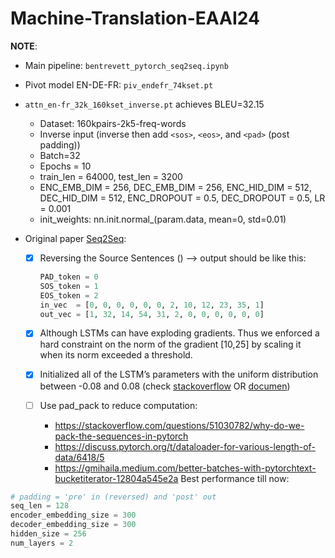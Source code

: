 # Machine-Translation-EAAI24

**NOTE**:
* Main pipeline: `bentrevett_pytorch_seq2seq.ipynb`
* Pivot model EN-DE-FR: `piv_endefr_74kset.pt`
* `attn_en-fr_32k_160kset_inverse.pt` achieves BLEU=32.15
    * Dataset: 160kpairs-2k5-freq-words
    * Inverse input (inverse then add `<sos>`, `<eos>`, and `<pad>` (post padding))
    * Batch=32
    * Epochs = 10
    * train_len = 64000, test_len = 3200
    * ENC_EMB_DIM = 256, DEC_EMB_DIM = 256, ENC_HID_DIM = 512, DEC_HID_DIM = 512, ENC_DROPOUT = 0.5, DEC_DROPOUT = 0.5, LR = 0.001
    * init_weights: nn.init.normal_(param.data, mean=0, std=0.01)


* Original paper [Seq2Seq](https://arxiv.org/pdf/1409.3215.pdf):
    <!-- * [ ] Use 4 layers of LSTM -->
    * [X] Reversing the Source Sentences () --> output should be like this:
        ```python
        PAD_token = 0
        SOS_token = 1
        EOS_token = 2
        in_vec  = [0, 0, 0, 0, 0, 0, 2, 10, 12, 23, 35, 1]
        out_vec = [1, 32, 14, 54, 31, 2, 0, 0, 0, 0, 0, 0]
        ```

    * [X] Although LSTMs can have exploding gradients. Thus we enforced a hard constraint on the norm of the gradient [10,25] by scaling it when its norm exceeded a threshold.
    * [X] Initialized all of the LSTM’s parameters with the uniform distribution between -0.08 and 0.08 (check [stackoverflow](https://stackoverflow.com/questions/55276504/different-methods-for-initializing-embedding-layer-weights-in-pytorch) OR [documen](https://pytorch.org/docs/stable/nn.init.html_))
    * [ ] Use pad_pack to reduce computation:
        * https://stackoverflow.com/questions/51030782/why-do-we-pack-the-sequences-in-pytorch
        * https://discuss.pytorch.org/t/dataloader-for-various-length-of-data/6418/5
        * https://gmihaila.medium.com/better-batches-with-pytorchtext-bucketiterator-12804a545e2a
Best performance till now:
```python
# padding = 'pre' in (reversed) and 'post' out
seq_len = 128
encoder_embedding_size = 300
decoder_embedding_size = 300
hidden_size = 256
num_layers = 2
```
